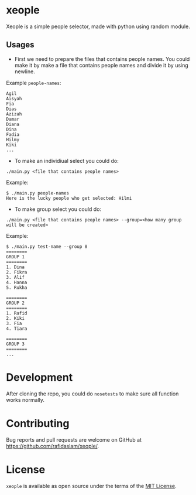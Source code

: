 # xeople

Xeople is a simple people selector, made with python using random module.

## Usages

- First we need to prepare the files that contains people names. You could make
it by make a file that contains people names and divide it by using newline.

Example `people-names`:
```
Agil
Aisyah
Fia
Dias
Azizah
Damar
Diana
Dina
Fadia
Hilmy
Kiki
...
```

- To make an individiual select you could do:

```
./main.py <file that contains people names>
```

Example:
```
$ ./main.py people-names
Here is the lucky people who get selected: Hilmi
```

- To make group select you could do:
```
./main.py <file that contains people names> --group=<how many group will be created>
```

Example:
```
$ ./main.py test-name --group 8
========
GROUP 1
========
1. Dina
2. Fikra
3. Alif
4. Hanna
5. Rukha

========
GROUP 2
========
1. Rafid
2. Kiki
3. Fia
4. Tiara

========
GROUP 3
========
...
```

# Development

After cloning the repo, you could do `nosetests` to make sure all function works
normally.

# Contributing

Bug reports and pull requests are welcome on GitHub at https://github.com/rafidaslam/xeople/.

# License

`xeople` is available as open source under the terms of the [MIT License](http://opensource.org/licenses/MIT).
